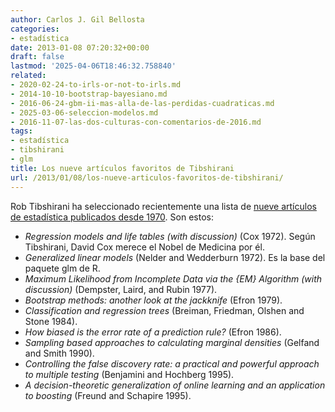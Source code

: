 ```yaml
---
author: Carlos J. Gil Bellosta
categories:
- estadística
date: 2013-01-08 07:20:32+00:00
draft: false
lastmod: '2025-04-06T18:46:32.758840'
related:
- 2020-02-24-to-irls-or-not-to-irls.md
- 2014-10-10-bootstrap-bayesiano.md
- 2016-06-24-gbm-ii-mas-alla-de-las-perdidas-cuadraticas.md
- 2025-03-06-seleccion-modelos.md
- 2016-11-07-las-dos-culturas-con-comentarios-de-2016.md
tags:
- estadística
- tibshirani
- glm
title: Los nueve artículos favoritos de Tibshirani
url: /2013/01/08/los-nueve-articulos-favoritos-de-tibshirani/
---
```


Rob Tibshirani ha seleccionado recientemente una lista de [nueve artículos de estadística publicados desde 1970](http://normaldeviate.wordpress.com/2012/12/21/guest-post-rob-tibshirani/). Son estos:

* _Regression models and life tables (with discussion)_ (Cox 1972). Según Tibshirani, David Cox merece el Nobel de Medicina por él.
* _Generalized linear models_ (Nelder and Wedderburn 1972). Es la base del paquete glm de R.
* _Maximum Likelihood from Incomplete Data via the {EM} Algorithm (with discussion)_ (Dempster, Laird, and Rubin 1977).
* _Bootstrap methods: another look at the jackknife_ (Efron 1979).
* _Classification and regression trees_ (Breiman, Friedman, Olshen and Stone 1984).
* _How biased is the error rate of a prediction rule?_ (Efron 1986).
* _Sampling based approaches to calculating marginal densities_ (Gelfand and Smith 1990).
* _Controlling the false discovery rate: a practical and powerful approach to multiple testing_ (Benjamini and Hochberg 1995).
* _A decision-theoretic generalization of online learning and an application to boosting_ (Freund and Schapire 1995).
